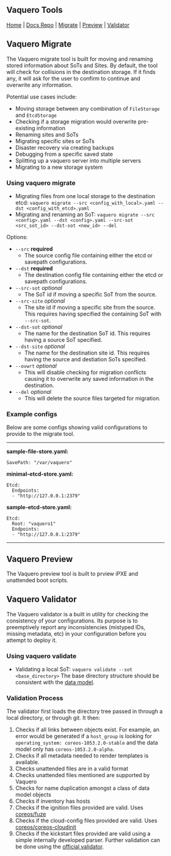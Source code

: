 <head>
            <meta charset="UTF-8">
            <!--[if IE]><meta http-equiv="X-UA-Compatible" content="IE=edge"><![endif]-->
            <meta name="viewport" content="width=device-width, initial-scale=1.0">
            <title>Vaquero Validator</title>
            <link rel="stylesheet" type="text/css" href="../doc.css">
            <link rel="stylesheet" href="https://fonts.googleapis.com/css?family=Open+Sans:300,300italic,400,400italic,600,600italic%7CNoto+Serif:400,400italic,700,700italic%7CDroid+Sans+Mono:400">
                      <link rel='shortcut icon' href='cow.png' type='image/x-icon'/ >
            <style>
                .markdown-body {
                    box-sizing: border-box;
                    min-width: 200px;
                    max-width: 1200px;
                    margin: 0 auto;
                    padding: 45px;
                }
            </style>
</head><article class="markdown-body">

# Vaquero Tools

[Home](https://ciscocloud.github.io/vaquero-docs/) | [Docs Repo](https://github.com/CiscoCloud/vaquero-docs/tree/master) | 
[Migrate](#vaquero-migrate) | [Preview](#vaquero-preview) | [Validator](#vaquero-validator)

## Vaquero Migrate
The Vaquero migrate tool is built for moving and renaming stored information about SoTs and Sites. 
By default, the tool will check for collisions in the destination storage. If it finds any, it will 
ask for the user to confirm to continue and overwrite any information.

Potential use cases include:
- Moving storage between any combination of `FileStorage` and `EtcdStorage`
- Checking if a storage migration would overwrite pre-existing information
- Renaming sites and SoTs
- Migrating specific sites or SoTs
- Disaster recovery via creating backups
- Debugging from a specific saved state
- Splitting up a vaquero server into multiple servers
- Migrating to a new storage system

### Using vaquero migrate

- Migrating files from one local storage to the destination etcd: 
`vaquero migrate --src <config_with_local>.yaml --dst <config_with_etcd>.yaml`
- Migrating and renaming an SoT:
`vaquero migrate --src <config>.yaml --dst <config>.yaml --src-sot <src_sot_id> --dst-sot <new_id> --del`

Options:

- `--src` __required__ 
    - The source config file containing either the etcd or savepath configurations.
- `--dst` __required__
    - The destination config file containing either the etcd or savepath configurations.
- `--src-sot` _optional_
    - The SoT id if moving a specific SoT from the source.
- `--src-site` _optional_
    - The site id if moving a specific site from the source. This requires having specified 
    the containing SoT with `--src-sot`.
- `--dst-sot` _optional_
    - The name for the destination SoT id. This requires having a source SoT specified.
- `--dst-site` _optional_
    - The name for the destination site id. This requires having the source and destiation
    SoTs specified.
- `--ovwrt` _optional_
    - This will disable checking for migration conflicts causing it to overwrite any saved
    information in the destination.
- `--del` _optional_
    - This will delete the source files targeted for migration.

### Example configs
Below are some configs showing valid configurations to provide to the migrate tool.

************************************************************
**sample-file-store.yaml:**
```
SavePath: "/var/vaquero"
```
**minimal-etcd-store.yaml:**
```
Etcd:
  Endpoints:
  - "http://127.0.0.1:2379"
```
**sample-etcd-store.yaml:**
```
Etcd:
  Root: "vaquero1"
  Endpoints:
  - "http://127.0.0.1:2379"
```
************************************************************

## Vaquero Preview
The Vaquero preview tool is built to prview iPXE and unattended boot scripts.

## Vaquero Validator
The Vaquero validator is a built in utility for checking the consistency of your configurations. Its purpose is to preemptively report any inconsistencies (mistyped IDs, missing metadata, etc) in your configuration before you attempt to deploy it.

### Using vaquero validate

- Validating a local SoT: `vaquero validate --sot <base_directory>` The base directory structure should be consistent with the [data model](data-model-howto.html).

### Validation Process

The validator first loads the directory tree passed in through a local directory, or through git. It then:

1. Checks if all links between objects exist. For example, an error would be generated if a `host_group` is looking for `operating_system: coreos-1053.2.0-stable` and the data model only has `coreos-1053.2.0-alpha`.
2. Checks if all metadata needed to render templates is available.
3. Checks unattended files are in a valid format
4. Checks unattended files mentioned are supported by Vaquero
5. Checks for name duplication amongst a class of data model objects
6. Checks if inventory has hosts
7. Checks if the ignition files provided are valid. Uses [coreos/fuze](https://github.com/coreos/fuze/tree/master/config)
8. Checks if the cloud-config files provided are valid. Uses [coreos/coreos-cloudinit](github.com/coreos/coreos-cloudinit/config)
9. Checks if the kickstart files provided are valid using a simple internally developed parser. Further validation can be done using the [official validator](http://fedoraproject.org/wiki/Pykickstart).
